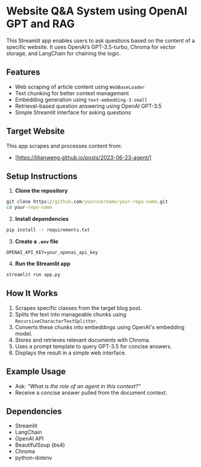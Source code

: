# Website Q\&A System using OpenAI GPT and RAG

This Streamlit app enables users to ask questions based on the content of a specific website. It uses OpenAI’s GPT-3.5-turbo, Chroma for vector storage, and LangChain for chaining the logic.

##  Features

* Web scraping of article content using `WebBaseLoader`
* Text chunking for better context management
* Embedding generation using `text-embedding-3-small`
* Retrieval-based question answering using OpenAI GPT-3.5
* Simple Streamlit interface for asking questions

## Target Website

This app scrapes and processes content from:

  * [https://lilianweng.github.io/posts/2023-06-23-agent/]

## Setup Instructions

1. **Clone the repository**

```cmd
git clone https://github.com/yourusername/your-repo-name.git
cd your-repo-name
```

2. **Install dependencies**

```cmd
pip install -r requirements.txt
```

3. **Create a `.env` file**

```env
OPENAI_API_KEY=your_openai_api_key
```

4. **Run the Streamlit app**

```cmd
streamlit run app.py
```

##  How It Works

1. Scrapes specific classes from the target blog post.
2. Splits the text into manageable chunks using `RecursiveCharacterTextSplitter`.
3. Converts these chunks into embeddings using OpenAI's embedding model.
4. Stores and retrieves relevant documents with Chroma.
5. Uses a prompt template to query GPT-3.5 for concise answers.
6. Displays the result in a simple web interface.

## Example Usage

* Ask: *"What is the role of an agent in this context?"*
* Receive a concise answer pulled from the document context.

## Dependencies

* Streamlit
* LangChain
* OpenAI API
* BeautifulSoup (bs4)
* Chroma
* python-dotenv
